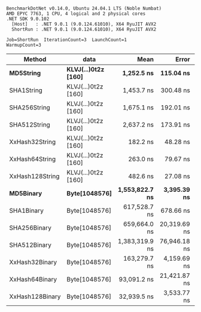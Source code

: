 ```

BenchmarkDotNet v0.14.0, Ubuntu 24.04.1 LTS (Noble Numbat)
AMD EPYC 7763, 1 CPU, 4 logical and 2 physical cores
.NET SDK 9.0.102
  [Host]   : .NET 9.0.1 (9.0.124.61010), X64 RyuJIT AVX2
  ShortRun : .NET 9.0.1 (9.0.124.61010), X64 RyuJIT AVX2

Job=ShortRun  IterationCount=3  LaunchCount=1  
WarmupCount=3  

```
| Method          | data                | Mean           | Error        | StdDev      | Min            | Max            | Gen0   | Allocated |
|---------------- |-------------------- |---------------:|-------------:|------------:|---------------:|---------------:|-------:|----------:|
| **MD5String**       | **KLVJ(...)0t2z [160]** |     **1,252.5 ns** |    **115.04 ns** |     **6.31 ns** |     **1,245.3 ns** |     **1,257.0 ns** | **0.0668** |    **1128 B** |
| SHA1String      | KLVJ(...)0t2z [160] |     1,453.7 ns |    300.48 ns |    16.47 ns |     1,437.8 ns |     1,470.7 ns | 0.0839 |    1416 B |
| SHA256String    | KLVJ(...)0t2z [160] |     1,675.1 ns |    192.01 ns |    10.52 ns |     1,669.0 ns |     1,687.2 ns | 0.1106 |    1856 B |
| SHA512String    | KLVJ(...)0t2z [160] |     2,637.2 ns |    173.91 ns |     9.53 ns |     2,630.5 ns |     2,648.1 ns | 0.1907 |    3240 B |
| XxHash32String  | KLVJ(...)0t2z [160] |       182.2 ns |     48.28 ns |     2.65 ns |       179.1 ns |       183.8 ns | 0.0348 |     584 B |
| XxHash64String  | KLVJ(...)0t2z [160] |       263.0 ns |     79.67 ns |     4.37 ns |       257.9 ns |       265.8 ns | 0.0434 |     728 B |
| XxHash128String | KLVJ(...)0t2z [160] |       482.6 ns |     27.08 ns |     1.48 ns |       481.5 ns |       484.3 ns | 0.0668 |    1128 B |
| **MD5Binary**       | **Byte[1048576]**       | **1,553,822.7 ns** |  **3,395.39 ns** |   **186.11 ns** | **1,553,666.2 ns** | **1,554,028.5 ns** |      **-** |      **41 B** |
| SHA1Binary      | Byte[1048576]       |   617,528.7 ns |    678.66 ns |    37.20 ns |   617,501.6 ns |   617,571.1 ns |      - |      49 B |
| SHA256Binary    | Byte[1048576]       |   659,664.0 ns | 20,319.69 ns | 1,113.79 ns |   658,461.4 ns |   660,660.1 ns |      - |      57 B |
| SHA512Binary    | Byte[1048576]       | 1,383,319.9 ns | 76,946.18 ns | 4,217.68 ns | 1,379,519.8 ns | 1,387,857.8 ns |      - |      89 B |
| XxHash32Binary  | Byte[1048576]       |   163,279.7 ns |  4,159.69 ns |   228.01 ns |   163,016.5 ns |   163,416.0 ns |      - |      32 B |
| XxHash64Binary  | Byte[1048576]       |    93,091.2 ns | 21,421.87 ns | 1,174.21 ns |    92,000.8 ns |    94,334.3 ns |      - |      32 B |
| XxHash128Binary | Byte[1048576]       |    32,939.5 ns |  3,533.77 ns |   193.70 ns |    32,821.0 ns |    33,163.0 ns |      - |      40 B |
